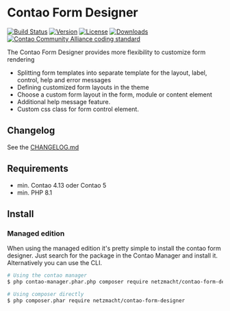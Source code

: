 Contao Form Designer
====================

[![Build Status](http://img.shields.io/travis/netzmacht/contao-form-designer/master.svg?style=flat-square)](https://travis-ci.org/netzmacht/contao-form-designer)
[![Version](http://img.shields.io/packagist/v/netzmacht/contao-form-designer.svg?style=flat-square)](http://packagist.org/packages/netzmacht/contao-form-designer)
[![License](http://img.shields.io/packagist/l/netzmacht/contao-form-designer.svg?style=flat-square)](http://packagist.org/packages/netzmacht/contao-form-designer)
[![Downloads](http://img.shields.io/packagist/dt/netzmacht/contao-form-designer.svg?style=flat-square)](http://packagist.org/packages/netzmacht/contao-form-designer)
[![Contao Community Alliance coding standard](http://img.shields.io/badge/cca-coding_standard-red.svg?style=flat-square)](https://github.com/contao-community-alliance/coding-standard)

The Contao Form Designer provides more flexibility to customize form rendering

 - Splitting form templates into separate template for the layout, label, control, help and error messages
 - Defining customized form layouts in the theme
 - Choose a custom form layout in the form, module or content element 
 - Additional help message feature.
 - Custom css class for form control element.


Changelog
---------

See the [CHANGELOG.md](CHANGELOG.md)

Requirements
------------

 - min. Contao 4.13 oder Contao 5
 - min. PHP 8.1 
 
 
Install
-------

### Managed edition

When using the managed edition it's pretty simple to install the contao form designer. Just search for the package in the
Contao Manager and install it. Alternatively you can use the CLI.  

```bash
# Using the contao manager
$ php contao-manager.phar.php composer require netzmacht/contao-form-designer

# Using composer directly
$ php composer.phar require netzmacht/contao-form-designer
```
